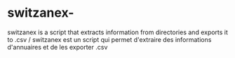 # switzanex-
switzanex  is a script that extracts information from directories and exports it to .csv / switzanex  est un script qui permet d'extraire des informations d'annuaires et de les exporter .csv
